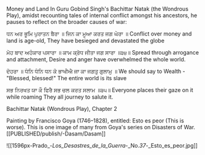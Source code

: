 Money and Land In Guru Gobind Singh's Bachittar Natak (the Wondrous Play), amidst recounting tales of internal conflict amongst his ancestors, he pauses to reflect on the broader causes of war: 

ਧਨ ਅਰ ਭੂਮਿ ਪੁਰਾਤਨ ਬੈਰਾ ॥ ਜਿਨ ਕਾ ਮੂਆ ਕਰਤ ਜਗ ਘੇਰਾ ॥ 
Conflict over money and land is age-old, They have besieged and devastated the globe 

ਮੋਹ ਬਾਦ ਅਹੰਕਾਰ ਪਸਾਰਾ ॥ ਕਾਮ ਕ੍ਰੋਧ ਜੀਤਾ ਜਗ ਸਾਰਾ ॥੩੪॥ 
Spread through arrogance and attachment, Desire and anger have overwhelmed the whole world. 

ਦੋਹਰਾ ॥ ਧੰਨਿ ਧੰਨਿ ਧਨ ਕੋ ਭਾਖੀਐ ਜਾ ਕਾ ਜਗਤੁ ਗੁਲਾਮੁ ॥ 
We should say to Wealth - "Blessed, blessed!" The entire world is its slave

ਸਭ ਨਿਰਖਤ ਯਾ ਕੌ ਫਿਰੈ ਸਭ ਚਲ ਕਰਤ ਸਲਾਮ ॥੩੫॥ 
Everyone places their gaze on it while roaming They all journey to salute it. 

Bachittar Natak (Wondrous Play), Chapter 2 

Painting by Francisco Goya (1746–1828), entitled: Esto es peor (This is worse). This is one image of many from Goya's series on Disasters of War.
[[PUBLISHED/publish/-Dasam/Dasam]]

![[1596px-Prado_-_Los_Desastres_de_la_Guerra_-_No._37_-_Esto_es_peor.jpg]]

